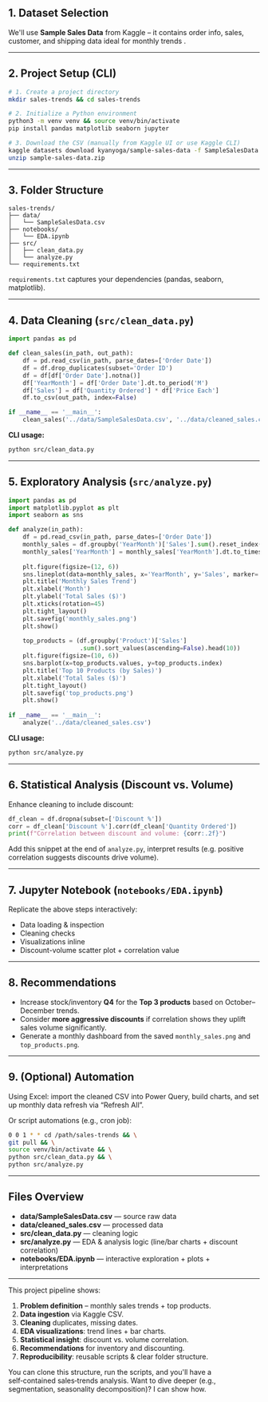 

## 1. Dataset Selection

We'll use **Sample Sales Data** from Kaggle – it contains order info, sales, customer, and shipping data ideal for monthly trends .

---

## 2. Project Setup (CLI)

```bash
# 1. Create a project directory
mkdir sales-trends && cd sales-trends

# 2. Initialize a Python environment
python3 -m venv venv && source venv/bin/activate
pip install pandas matplotlib seaborn jupyter

# 3. Download the CSV (manually from Kaggle UI or use Kaggle CLI)
kaggle datasets download kyanyoga/sample-sales-data -f SampleSalesData.csv
unzip sample-sales-data.zip
```

---

## 3. Folder Structure

```
sales-trends/
├── data/
│   └── SampleSalesData.csv
├── notebooks/
│   └── EDA.ipynb
├── src/
│   ├── clean_data.py
│   └── analyze.py
└── requirements.txt
```

`requirements.txt` captures your dependencies (pandas, seaborn, matplotlib).

---

## 4. Data Cleaning (`src/clean_data.py`)

```python
import pandas as pd

def clean_sales(in_path, out_path):
    df = pd.read_csv(in_path, parse_dates=['Order Date'])
    df = df.drop_duplicates(subset='Order ID')
    df = df[df['Order Date'].notna()]
    df['YearMonth'] = df['Order Date'].dt.to_period('M')
    df['Sales'] = df['Quantity Ordered'] * df['Price Each']
    df.to_csv(out_path, index=False)

if __name__ == '__main__':
    clean_sales('../data/SampleSalesData.csv', '../data/cleaned_sales.csv')
```

**CLI usage:**

```bash
python src/clean_data.py
```

---

## 5. Exploratory Analysis (`src/analyze.py`)

```python
import pandas as pd
import matplotlib.pyplot as plt
import seaborn as sns

def analyze(in_path):
    df = pd.read_csv(in_path, parse_dates=['Order Date'])
    monthly_sales = df.groupby('YearMonth')['Sales'].sum().reset_index()
    monthly_sales['YearMonth'] = monthly_sales['YearMonth'].dt.to_timestamp()
    
    plt.figure(figsize=(12, 6))
    sns.lineplot(data=monthly_sales, x='YearMonth', y='Sales', marker='o')
    plt.title('Monthly Sales Trend')
    plt.xlabel('Month')
    plt.ylabel('Total Sales ($)')
    plt.xticks(rotation=45)
    plt.tight_layout()
    plt.savefig('monthly_sales.png')
    plt.show()
    
    top_products = (df.groupby('Product')['Sales']
                    .sum().sort_values(ascending=False).head(10))
    plt.figure(figsize=(10, 6))
    sns.barplot(x=top_products.values, y=top_products.index)
    plt.title('Top 10 Products (by Sales)')
    plt.xlabel('Total Sales ($)')
    plt.tight_layout()
    plt.savefig('top_products.png')
    plt.show()
    
if __name__ == '__main__':
    analyze('../data/cleaned_sales.csv')
```

**CLI usage:**

```bash
python src/analyze.py
```

---

## 6. Statistical Analysis (Discount vs. Volume)

Enhance cleaning to include discount:

```python
df_clean = df.dropna(subset=['Discount %'])
corr = df_clean['Discount %'].corr(df_clean['Quantity Ordered'])
print(f"Correlation between discount and volume: {corr:.2f}")
```

Add this snippet at the end of `analyze.py`, interpret results (e.g. positive correlation suggests discounts drive volume).

---

## 7. Jupyter Notebook (`notebooks/EDA.ipynb`)

Replicate the above steps interactively:

* Data loading & inspection
* Cleaning checks
* Visualizations inline
* Discount-volume scatter plot + correlation value

---

## 8. Recommendations

* Increase stock/inventory **Q4** for the **Top 3 products** based on October–December trends.
* Consider **more aggressive discounts** if correlation shows they uplift sales volume significantly.
* Generate a monthly dashboard from the saved `monthly_sales.png` and `top_products.png`.

---

## 9. (Optional) Automation

Using Excel: import the cleaned CSV into Power Query, build charts, and set up monthly data refresh via “Refresh All”.

Or script automations (e.g., cron job):

```bash
0 0 1 * * cd /path/sales-trends && \
git pull && \
source venv/bin/activate && \
python src/clean_data.py && \
python src/analyze.py
```

---

## Files Overview

* **data/SampleSalesData.csv** — source raw data
* **data/cleaned\_sales.csv** — processed data
* **src/clean\_data.py** — cleaning logic
* **src/analyze.py** — EDA & analysis logic (line/bar charts + discount correlation)
* **notebooks/EDA.ipynb** — interactive exploration + plots + interpretations

---

This project pipeline shows:

1. **Problem definition** – monthly sales trends + top products.
2. **Data ingestion** via Kaggle CSV.
3. **Cleaning** duplicates, missing dates.
4. **EDA visualizations**: trend lines + bar charts.
5. **Statistical insight**: discount vs. volume correlation.
6. **Recommendations** for inventory and discounting.
7. **Reproducibility**: reusable scripts & clear folder structure.

You can clone this structure, run the scripts, and you'll have a self‑contained sales‑trends analysis. Want to dive deeper (e.g., segmentation, seasonality decomposition)? I can show how.
